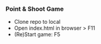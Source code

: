 ### Point & Shoot Game

- Clone repo to local
- Open index.html in browser > F11
- (Re)Start game: F5
